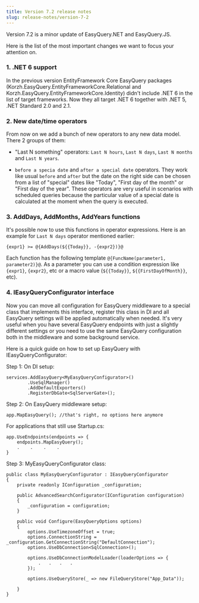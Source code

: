 ```yaml
---
title: Version 7.2 release notes
slug: release-notes/version-7-2
---
```


Version 7.2 is a minor update of EasyQuery.NET and EasyQuery.JS. 

Here is the list of the most important changes we want to focus your attention on.

### 1. .NET 6 support

In the previous version EntityFramework Core EasyQuery packages (Korzh.EasyQuery.EntityFrameworkCore.Relational and Korzh.EasyQuery.EntityFrameworkCore.Identity) didn't include .NET 6 in the list of target frameworks. Now they all target .NET 6 together with .NET 5, .NET Standard 2.0 and 2.1.

### 2. New date/time operators

From now on we add a bunch of new operators to any new data model. There 2 groups of them:

 * "Last N something" operators: `Last N hours`, `Last N days`, `Last N months` and `Last N years`.

 * `before a specia date` and `after a special date` operators. They work like usual `before` and `after` but the date on the right side can be chosen from a list of "special" dates like "Today", "First day of the month" or "First day of the year". These operators are very useful in scenarios with scheduled queries because the particular value of a special date is calculated at the moment when the query is executed.

### 3. AddDays, AddMonths, AddYears functions

It's possible now to use this functions in operator expressions. Here is an example for `Last N days` operator mentioned earlier:

```
{expr1} >= @{AddDays(${{Today}}, -{expr2})}@
```

Each function has the following template `@{FuncName(parameter1, parameter2)}@`. As a parameter you can use a condition expression like `{expr1}`, `{expr2}`, etc or a macro value (`${{Today}}`, `${{FirstDayOfMonth}}`, etc).


### 4. IEasyQueryConfigurator interface

Now you can move all configuration for EasyQuery middleware to a special class that implements this interface, register this class in DI and all EasyQuery settings will be applied automatically when needed. It's very useful when you have several EasyQuery endpoints with just a slightly different settings or you need to use the same EasyQuery configuration both in the middleware and some background service. 

Here is a quick guide on how to set up EasyQuery with IEasyQueryConfigurator:


Step 1: On DI setup:

```
services.AddEasyQuery<MyEasyQueryConfigurator>()
        .UseSqlManager()
        .AddDefaultExporters()
        .RegisterDbGate<SqlServerGate>();
```

Step 2: On EasyQuery middleware setup:

```
app.MapEasyQuery(); //that's right, no options here anymore
```

For applications that still use Startup.cs:

```
app.UseEndpoints(endpoints => {
    endpoints.MapEasyQuery();
    .    .    .    .
}
```

Step 3: MyEasyQueryConfigurator class:

```
public class MyEasyQueryConfigurator : IEasyQueryConfigurator
{
    private readonly IConfiguration _configuration;

    public AdvancedSearchConfigurator(IConfiguration configuration) 
    {
        _configuration = configuration;
    }

    public void Configure(EasyQueryOptions options) 
    {
        options.UseTimezoneOffset = true;
        options.ConnectionString = _configuration.GetConnectionString("DefaultConnection");
        options.UseDbConnection<SqlConnection>();

        options.UseDbConnectionModelLoader(loaderOptions => {
            .   .   .   .
        });

        options.UseQueryStore(_ => new FileQueryStore("App_Data"));

    }
}
```